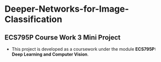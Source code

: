 # Deeper-Networks-for-Image-Classification
## ECS795P Course Work 3 Mini Project
* This project is developed as a coursework under the module **ECS795P: Deep Learning and Computer Vision**.